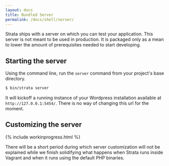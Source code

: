 ```yaml
---
layout: docs
title: Bundled Server
permalink: /docs/shell/server/
---
```


Strata ships with a server on which you can test your application. This server is not meant to be used in production. It is packaged only as a mean to lower the amount of prerequisites needed to start developing.

## Starting the server

Using the command line, run the `server` command from your project's base directory.

~~~ sh
$ bin/strata server
~~~

It will kickoff a running instance of your Wordpress installation available at `http://127.0.0.1:5454/`. There is no way of changing this url for the moment.


## Customizing the server

{% include workinprogress.html %}

There will be a short period during which server customization will not be explained while we finish solidifying what happens when Strata runs inside Vagrant and when it runs using the default PHP binaries.


<!---
We ship a simple basic [Vagrant](http://vagrantup.com) configuration with the solution. You can modify the `VagrantFile` and the `bin\vagrant\provision.sh` as you wish so the image better suits your needs.

There are a few settings that must be made to your image to make sure everything runs properly:

* Apache's root directory and DocumentRoot must be : /vagrant/webroot/
* Apache's logs must point to : /vagrant/log
* Apache's user and group must be : www-data:vagrant

Here is the code we use in our default `provision.sh` file to set up these variables. You can add it to your own provision file.

~~~ sh
sed -i "s#DocumentRoot /var/www/public#DocumentRoot /vagrant/webroot/#g" /etc/apache2/sites-available/000-default.conf
sed -i "s#Directory /var/www/#Directory /vagrant/webroot/#g" /etc/apache2/apache2.conf
sed -i "s#\${APACHE_LOG_DIR}#/vagrant/log#g" /etc/apache2/sites-available/000-default.conf
sed -i "s#APACHE_RUN_USER=www-data#APACHE_RUN_USER=vagrant#g" /etc/apache2/envvars
sed -i "s#APACHE_RUN_GROUP=www-data#APACHE_RUN_GROUP=vagrant#g" /etc/apache2/envvars
~~~

-->
